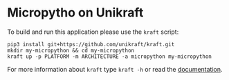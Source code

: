# Micropytho on Unikraft

To build and run this application please use the `kraft` script:

    pip3 install git+https://github.com/unikraft/kraft.git
    mkdir my-micropython && cd my-micropython
    kraft up -p PLATFORM -m ARCHITECTURE -a micropython my-micropython

For more information about `kraft` type ```kraft -h``` or read the
[documentation](http://docs.unikraft.org).
